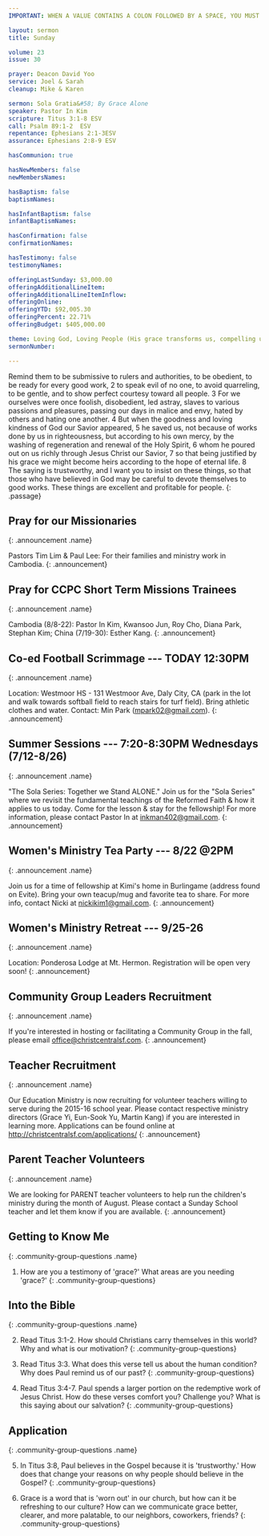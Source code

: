 ```yaml
---
IMPORTANT: WHEN A VALUE CONTAINS A COLON FOLLOWED BY A SPACE, YOU MUST USE &#58;

layout: sermon
title: Sunday

volume: 23
issue: 30

prayer: Deacon David Yoo
service: Joel & Sarah
cleanup: Mike & Karen

sermon: Sola Gratia&#58; By Grace Alone
speaker: Pastor In Kim
scripture: Titus 3:1-8 ESV
call: Psalm 89:1-2  ESV
repentance: Ephesians 2:1-3ESV
assurance: Ephesians 2:8-9 ESV

hasCommunion: true

hasNewMembers: false
newMembersNames:

hasBaptism: false
baptismNames: 

hasInfantBaptism: false
infantBaptismNames: 

hasConfirmation: false
confirmationNames: 

hasTestimony: false
testimonyNames:

offeringLastSunday: $3,000.00
offeringAdditionalLineItem: 
offeringAdditionalLineItemInflow: 
offeringOnline: 
offeringYTD: $92,005.30
offeringPercent: 22.71% 
offeringBudget: $405,000.00

theme: Loving God, Loving People (His grace transforms us, compelling us to love others)
sermonNumber: 

---
```


Remind them to be submissive to rulers and authorities, to be obedient, to be ready for every good work, 2 to speak evil of no one, to avoid quarreling, to be gentle, and to show perfect courtesy toward all people. 3 For we ourselves were once foolish, disobedient, led astray, slaves to various passions and pleasures, passing our days in malice and envy, hated by others and hating one another. 4 But when the goodness and loving kindness of God our Savior appeared, 5 he saved us, not because of works done by us in righteousness, but according to his own mercy, by the washing of regeneration and renewal of the Holy Spirit, 6 whom he poured out on us richly through Jesus Christ our Savior, 7 so that being justified by his grace we might become heirs according to the hope of eternal life. 8 The saying is trustworthy, and I want you to insist on these things, so that those who have believed in God may be careful to devote themselves to good works. These things are excellent and profitable for people.
{: .passage}


## Pray for our Missionaries
{: .announcement .name}

Pastors Tim Lim & Paul Lee: For their families and ministry work in Cambodia.
{: .announcement}

## Pray for CCPC Short Term Missions Trainees
{: .announcement .name}

Cambodia (8/8-22): Pastor In Kim, Kwansoo Jun, Roy Cho, Diana Park, Stephan Kim;
China (7/19-30): Esther Kang.
{: .announcement}

## Co-ed Football Scrimmage --- TODAY 12:30PM
{: .announcement .name}

Location: Westmoor HS - 131 Westmoor Ave, Daly City, CA (park in the lot and walk towards softball field to reach stairs for turf field). Bring athletic clothes and water. Contact: Min Park (mpark02@gmail.com).
{: .announcement}

## Summer Sessions --- 7:20-8:30PM Wednesdays (7/12-8/26)
{: .announcement .name}

"The Sola Series: Together we Stand ALONE." Join us for the "Sola Series" where we revisit the fundamental teachings of the Reformed Faith & how it applies to us today. Come for the lesson & stay for the fellowship! For more information, please contact Pastor In at inkman402@gmail.com.
{: .announcement}

## Women's Ministry Tea Party --- 8/22 @2PM
{: .announcement .name}

Join us for a time of fellowship at Kimi's home in Burlingame (address found on Evite). Bring your own teacup/mug and favorite tea to share. For more info, contact Nicki at nickikim1@gmail.com. 
{: .announcement}

## Women's Ministry Retreat --- 9/25-26
{: .announcement .name}

Location: Ponderosa Lodge at Mt. Hermon. Registration will be open very soon!
{: .announcement}

## Community Group Leaders Recruitment 
{: .announcement .name}

If you're interested in hosting or facilitating a Community Group in the fall, please email office@christcentralsf.com.
{: .announcement}

## Teacher Recruitment
{: .announcement .name}

Our Education Ministry is now recruiting for volunteer teachers willing to serve during the 2015-16 school year. Please contact respective ministry directors (Grace Yi, Eun-Sook Yu, Martin Kang) if you are interested in learning more. Applications can be found online at http://christcentralsf.com/applications/
{: .announcement}

## Parent Teacher Volunteers
{: .announcement .name}

We are looking for PARENT teacher volunteers to help run the children's ministry during the month of August. Please contact a Sunday School teacher and let them know if you are available.
{: .announcement}





## Getting to Know Me
{: .community-group-questions .name}

1) How are you a testimony of 'grace?' What areas are you needing 'grace?'
{: .community-group-questions}

## Into the Bible
{: .community-group-questions .name}

2) Read Titus 3:1-2. How should Christians carry themselves in this world? Why and what is our motivation? 
{: .community-group-questions}

3) Read Titus 3:3. What does this verse tell us about the human condition? Why does Paul remind us of our past?
{: .community-group-questions}

4) Read Titus 3:4-7. Paul spends a larger portion on the redemptive work of Jesus Christ. How do these verses comfort you? Challenge you? What is this saying about our salvation?
{: .community-group-questions}

## Application
{: .community-group-questions .name}

5) In Titus 3:8, Paul believes in the Gospel because it is 'trustworthy.' How does that change your reasons on why people should believe in the Gospel?
{: .community-group-questions}

6) Grace is a word that is 'worn out' in our church, but how can it be refreshing to our culture? How can we communicate grace better, clearer, and more palatable, to our neighbors, coworkers, friends?
{: .community-group-questions}
 